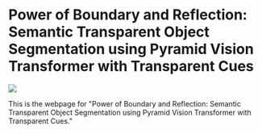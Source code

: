 # Power of Boundary and Reflection: Semantic Transparent Object Segmentation using Pyramid Vision Transformer with Transparent Cues

<a href="https://transcues.hkustvgd.com/"><img src="https://img.shields.io/badge/WEBSITE-Visit%20project%20page-blue?style=for-the-badge"></a>

This is the webpage for "Power of Boundary and Reflection: Semantic Transparent Object Segmentation using Pyramid Vision Transformer with Transparent Cues."
